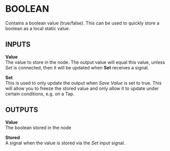 # BOOLEAN

Contains a boolean value (true/false). This can be used to quickly store a boolean as a local static value.

## INPUTS

**Value**  
The value to store in the node. The output value will equal this value, unless _Set_ is connected, then it will be updated when **Set** receives a signal.

**Set**  
This is used to only update the output when _Save Value_ is set to true. This will allow you to freeze the stored value and only allow it to update under certain conditions, e.g. on a Tap.

## OUTPUTS

**Value**  
The boolean stored in the node

**Stored**  
A signal when the value is stored via the _Set_ input signal.
